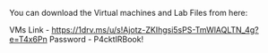 You can download the Virtual machines and Lab Files from here:

VMs Link - https://1drv.ms/u/s!Ajotz-ZKIhgsi5sPS-TmWlAQLTN_4g?e=T4x6Pn
Password - P4cktIRBook!
